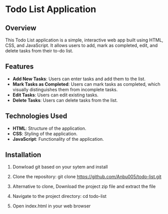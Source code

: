 # Todo List Application

## Overview

This Todo List application is a simple, interactive web app built using HTML, CSS, and JavaScript. It allows users to add, mark as completed, edit, and delete tasks from their to-do list.

## Features

- **Add New Tasks**: Users can enter tasks and add them to the list.
- **Mark Tasks as Completed**: Users can mark tasks as completed, which visually distinguishes them from incomplete tasks.
- **Edit Tasks**: Users can edit existing tasks.
- **Delete Tasks**: Users can delete tasks from the list.

## Technologies Used

- **HTML**: Structure of the application.
- **CSS**: Styling of the application.
- **JavaScript**: Functionality of the application.

## Installation
1. Donwload git based on your sytem and install
   
2. Clone the repository:
   git clone https://github.com/Anbu005/todo-list.git

3. Alternative to clone, Download the project zip file and extract the file

4. Navigate to the project directory:
   cd todo-list

5. Open index.html in your web browser
   
